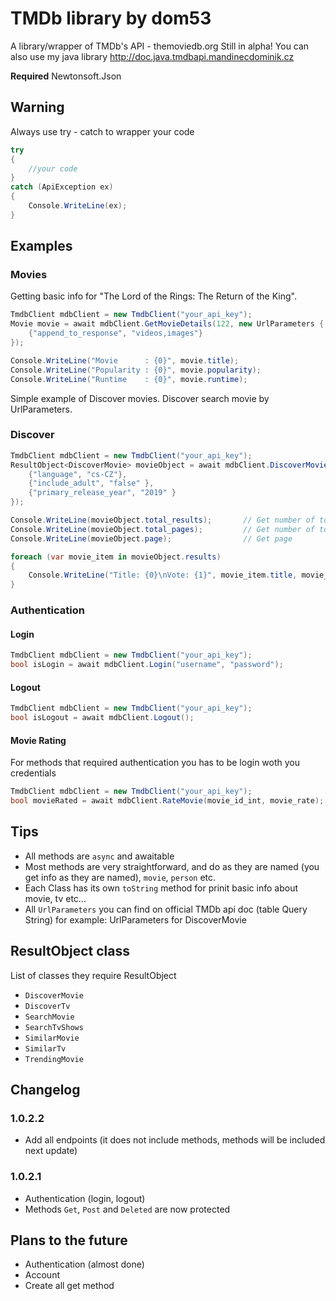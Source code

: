 # TMDb library by dom53

A library/wrapper of TMDb's API - themoviedb.org 
Still in alpha! 
You can also use my java library http://doc.java.tmdbapi.mandinecdominik.cz

 __Required__ Newtonsoft.Json

## Warning
Always use try - catch to wrapper your code
```c#
try
{
    //your code
}
catch (ApiException ex)
{
    Console.WriteLine(ex);
}
```

## Examples
### Movies
Getting basic info for "The Lord of the Rings: The Return of the King".
```c#
TmdbClient mdbClient = new TmdbClient("your_api_key");
Movie movie = await mdbClient.GetMovieDetails(122, new UrlParameters {
    {"append_to_response", "videos,images"}
});

Console.WriteLine("Movie      : {0}", movie.title);
Console.WriteLine("Popularity : {0}", movie.popularity);
Console.WriteLine("Runtime    : {0}", movie.runtime);
```
Simple example of Discover movies.
Discover search movie by UrlParameters.
### Discover

```c#
TmdbClient mdbClient = new TmdbClient("your_api_key");
ResultObject<DiscoverMovie> movieObject = await mdbClient.DiscoverMovie(new UrlParameters {
    {"language", "cs-CZ"},
    {"include_adult", "false" },
    {"primary_release_year", "2019" }
});

Console.WriteLine(movieObject.total_results);       // Get number of total result
Console.WriteLine(movieObject.total_pages);         // Get number of total pages
Console.WriteLine(movieObject.page);                // Get page

foreach (var movie_item in movieObject.results)
{
    Console.WriteLine("Title: {0}\nVote: {1}", movie_item.title, movie_item.vote_average);
}
```

### Authentication
#### Login
```c#
TmdbClient mdbClient = new TmdbClient("your_api_key");
bool isLogin = await mdbClient.Login("username", "password");
```

#### Logout
```c#
TmdbClient mdbClient = new TmdbClient("your_api_key");
bool isLogout = await mdbClient.Logout();
```

#### Movie Rating
For methods that required authentication you has to be login woth you credentials
```c#
TmdbClient mdbClient = new TmdbClient("your_api_key");
bool movieRated = await mdbClient.RateMovie(movie_id_int, movie_rate);
```

## Tips
- All methods are `async` and awaitable
- Most methods are very straightforward, and do as they are named (you get info as they are named), `movie`, `person` etc.
- Each Class has its own `toString` method for prinit basic info about movie, tv etc...
- All `UrlParameters` you can find on official TMDb api doc (table Query String) for example: UrlParameters for DiscoverMovie

## ResultObject class
List of classes they require ResultObject
- `DiscoverMovie`
- `DiscoverTv`
- `SearchMovie`
- `SearchTvShows`
- `SimilarMovie`
- `SimilarTv`
- `TrendingMovie`

## Changelog
### 1.0.2.2
- Add all endpoints (it does not include methods, methods will be included next update)

### 1.0.2.1
- Authentication (login, logout)
- Methods `Get`, `Post` and `Deleted` are now protected

## Plans to the future

- Authentication (almost done)
- Account
- Create all get method
